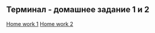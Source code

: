 ## Терминал - домашнее задание 1 и 2

[Home work 1](https://github.com/makevkin/Terminal/blob/main/hw_1.md)
[Home work 2](https://github.com/makevkin/Terminal/blob/main/hw_2.txt)
